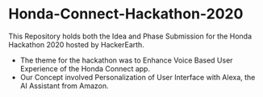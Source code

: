 # Honda-Connect-Hackathon-2020
This Repository holds both the Idea and Phase Submission for the Honda Hackathon 2020 hosted by HackerEarth. 
- The theme for the hackathon was to Enhance Voice Based User Experience of the Honda Connect app. 
- Our Concept involved Personalization of User Interface with Alexa, the AI Assistant from Amazon.
